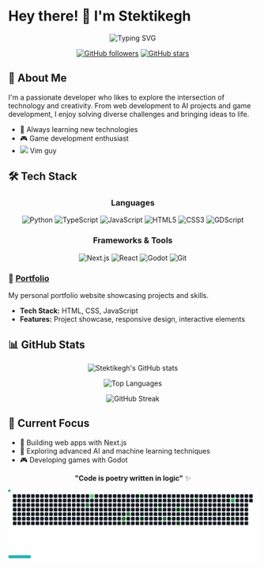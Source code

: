 # Hey there! 👋 I'm Stektikegh

<div align="center">
  
  ![Typing SVG](https://readme-typing-svg.herokuapp.com?font=Fira+Code&pause=1000&color=36BCF7&center=true&vCenter=true&width=435&lines=Full+Stack+Developer;AI+Enthusiast;Game+Developer;Always+Learning+New+Things)
  
  [![GitHub followers](https://img.shields.io/github/followers/Stektikegh?label=Follow&style=social)](https://github.com/Stektikegh)
  [![GitHub stars](https://img.shields.io/github/stars/Stektikegh?label=Stars&style=social)](https://github.com/Stektikegh)

</div>

## 🚀 About Me

I'm a passionate developer who likes to explore the intersection of technology and creativity. From web development to AI projects and game development, I enjoy solving diverse challenges and bringing ideas to life.

- 🌱 Always learning new technologies
- 🎮 Game development enthusiast
- ![](https://cdn.iconscout.com/icon/free/png-512/free-vim-icon-svg-download-png-2945210.png?f=webp&w=16) Vim guy

## 🛠️ Tech Stack

<div align="center">

### Languages
![Python](https://img.shields.io/badge/Python-3776AB?style=for-the-badge&logo=python&logoColor=white)
![TypeScript](https://img.shields.io/badge/TypeScript-007ACC?style=for-the-badge&logo=typescript&logoColor=white)
![JavaScript](https://img.shields.io/badge/JavaScript-F7DF1E?style=for-the-badge&logo=javascript&logoColor=black)
![HTML5](https://img.shields.io/badge/HTML5-E34F26?style=for-the-badge&logo=html5&logoColor=white)
![CSS3](https://img.shields.io/badge/CSS3-1572B6?style=for-the-badge&logo=css3&logoColor=white)
![GDScript](https://img.shields.io/badge/GDScript-355570?style=for-the-badge&logo=godot-engine&logoColor=white)

### Frameworks & Tools
![Next.js](https://img.shields.io/badge/Next.js-000000?style=for-the-badge&logo=nextdotjs&logoColor=white)
![React](https://img.shields.io/badge/React-20232A?style=for-the-badge&logo=react&logoColor=61DAFB)
![Godot](https://img.shields.io/badge/Godot-478CBF?style=for-the-badge&logo=godot-engine&logoColor=white)
![Git](https://img.shields.io/badge/Git-F05032?style=for-the-badge&logo=git&logoColor=white)

</div>

### 💼 [Portfolio](https://github.com/Stektikegh/Portfolio)
My personal portfolio website showcasing projects and skills.
- **Tech Stack:** HTML, CSS, JavaScript
- **Features:** Project showcase, responsive design, interactive elements

## 📊 GitHub Stats

<div align="center">
  
  ![Stektikegh's GitHub stats](https://github-readme-stats.vercel.app/api?username=Stektikegh&show_icons=true&theme=radical)
  
  ![Top Languages](https://github-readme-stats.vercel.app/api/top-langs/?username=Stektikegh&layout=compact&theme=radical)
  
  ![GitHub Streak](https://github-readme-streak-stats.herokuapp.com/?user=Stektikegh&theme=radical)

</div>

## 🎯 Current Focus

- 🔧 Building web apps with Next.js
- 🤖 Exploring advanced AI and machine learning techniques
- 🎮 Developing games with Godot

<div align="center">
  
  **"Code is poetry written in logic"** ✨
  
  ![Github Contributions](./svg-image-7.svg)
  
</div>
